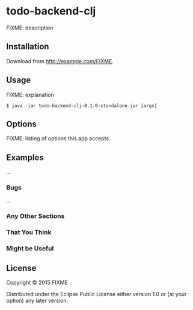 # todo-backend-clj

FIXME: description

## Installation

Download from http://example.com/FIXME.

## Usage

FIXME: explanation

    $ java -jar todo-backend-clj-0.1.0-standalone.jar [args]

## Options

FIXME: listing of options this app accepts.

## Examples

...

### Bugs

...

### Any Other Sections
### That You Think
### Might be Useful

## License

Copyright © 2015 FIXME

Distributed under the Eclipse Public License either version 1.0 or (at
your option) any later version.

